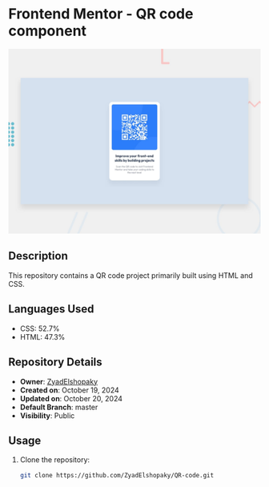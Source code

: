 # Frontend Mentor - QR code component

![Design preview for the QR code component coding challenge](./design/desktop-preview.jpg)

## Description
This repository contains a QR code project primarily built using HTML and CSS.

## Languages Used
- CSS: 52.7%
- HTML: 47.3%

## Repository Details
- **Owner**: [ZyadElshopaky](https://github.com/ZyadElshopaky)
- **Created on**: October 19, 2024
- **Updated on**: October 20, 2024
- **Default Branch**: master
- **Visibility**: Public

## Usage
1. Clone the repository:
   ```sh
   git clone https://github.com/ZyadElshopaky/QR-code.git
